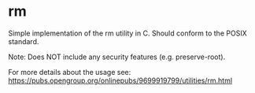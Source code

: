 # rm
Simple implementation of the rm utility in C. Should conform to the POSIX standard.


Note:
Does NOT include any security features (e.g. preserve-root).

For more details about the usage see: https://pubs.opengroup.org/onlinepubs/9699919799/utilities/rm.html
